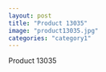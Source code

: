 ```yaml
---
layout: post
title: "Product 13035"
image: "product13035.jpg"
categories: "category1"
---
```

Product 13035

